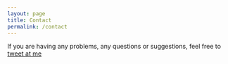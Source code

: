 ```yaml
---
layout: page
title: Contact
permalink: /contact
---
```


If you are having any problems, any questions or suggestions, feel free to [tweet at me](https://twitter.com/intent/eigemx)
